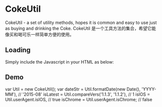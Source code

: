# CokeUtil
CokeUtil - a set of utility methods, hopes it is common and easy to use just as buying and drinking the Coke. CokeUtil 是一个工具方法的集合，希望它能像买和喝可乐一样简单方便的使用。

## Loading
Simply include the Javascript in your HTML as below:

  <script type="text/javascript" src="cokeUtil.js"></script>


## Demo

  var Util = new CokeUtil(); 
  var dateStr = Util.formatDate(new Date(), 'YYYY-MM'), // '2015-08' 
      isLatest = Util.compareVers('1.1.3', '1.1.2'), // 1 
      isIOS = Util.userAgent.isIOS, // true 
      isChrome = Util.userAgent.isChrome; // false 
